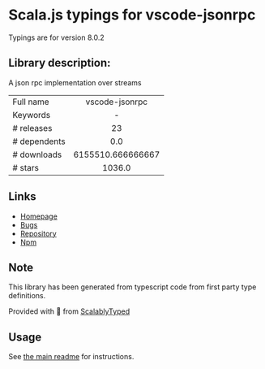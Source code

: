 
# Scala.js typings for vscode-jsonrpc

Typings are for version 8.0.2

## Library description:
A json rpc implementation over streams

|                    |                 |
| ------------------ | :-------------: |
| Full name          | vscode-jsonrpc |
| Keywords           | - |
| # releases         | 23 |
| # dependents       | 0.0 |
| # downloads        | 6155510.666666667 |
| # stars            | 1036.0 |

## Links
- [Homepage](https://github.com/Microsoft/vscode-languageserver-node#readme)
- [Bugs](https://github.com/Microsoft/vscode-languageserver-node/issues)
- [Repository](https://github.com/Microsoft/vscode-languageserver-node)
- [Npm](https://www.npmjs.com/package/vscode-jsonrpc)
    


## Note
This library has been generated from typescript code from first party type definitions.

Provided with :purple_heart: from [ScalablyTyped](https://github.com/oyvindberg/ScalablyTyped)

## Usage
See [the main readme](../../readme.md) for instructions.


